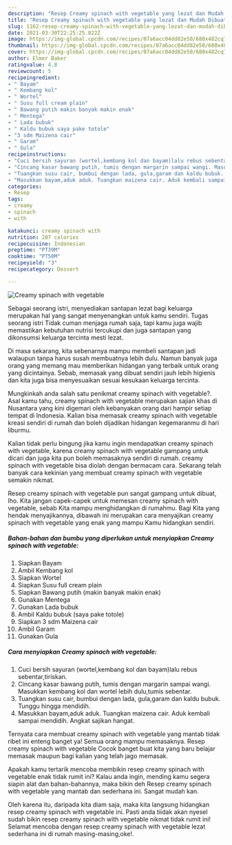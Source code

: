 ```yaml
---
description: "Resep Creamy spinach with vegetable yang lezat dan Mudah Dibuat"
title: "Resep Creamy spinach with vegetable yang lezat dan Mudah Dibuat"
slug: 1162-resep-creamy-spinach-with-vegetable-yang-lezat-dan-mudah-dibuat
date: 2021-03-30T22:25:25.822Z
image: https://img-global.cpcdn.com/recipes/07a6acc04dd82e50/680x482cq70/creamy-spinach-with-vegetable-foto-resep-utama.jpg
thumbnail: https://img-global.cpcdn.com/recipes/07a6acc04dd82e50/680x482cq70/creamy-spinach-with-vegetable-foto-resep-utama.jpg
cover: https://img-global.cpcdn.com/recipes/07a6acc04dd82e50/680x482cq70/creamy-spinach-with-vegetable-foto-resep-utama.jpg
author: Elmer Baker
ratingvalue: 4.8
reviewcount: 5
recipeingredient:
- " Bayam"
- " Kembang kol"
- " Wortel"
- " Susu full cream plain"
- " Bawang putih makin banyak makin enak"
- " Mentega"
- " Lada bubuk"
- " Kaldu bubuk saya pake totole"
- "3 sdm Maizena cair"
- " Garam"
- " Gula"
recipeinstructions:
- "Cuci bersih sayuran (wortel,kembang kol dan bayam)lalu rebus sebentar,tiriskan."
- "Cincang kasar bawang putih, tumis dengan margarin sampai wangi. Masukkan kembang kol dan wortel lebih dulu,tumis sebentar."
- "Tuangkan susu cair, bumbui dengan lada, gula,garam dan kaldu bubuk. Tunggu hingga mendidih."
- "Masukkan bayam,aduk aduk. Tuangkan maizena cair. Aduk kembali sampai mendidih. Angkat sajikan hangat."
categories:
- Resep
tags:
- creamy
- spinach
- with

katakunci: creamy spinach with 
nutrition: 287 calories
recipecuisine: Indonesian
preptime: "PT39M"
cooktime: "PT50M"
recipeyield: "3"
recipecategory: Dessert

---
```



![Creamy spinach with vegetable](https://img-global.cpcdn.com/recipes/07a6acc04dd82e50/680x482cq70/creamy-spinach-with-vegetable-foto-resep-utama.jpg)

Sebagai seorang istri, menyediakan santapan lezat bagi keluarga merupakan hal yang sangat menyenangkan untuk kamu sendiri. Tugas seorang istri Tidak cuman menjaga rumah saja, tapi kamu juga wajib memastikan kebutuhan nutrisi tercukupi dan juga santapan yang dikonsumsi keluarga tercinta mesti lezat.

Di masa  sekarang, kita sebenarnya mampu membeli santapan jadi walaupun tanpa harus susah membuatnya lebih dulu. Namun banyak juga orang yang memang mau memberikan hidangan yang terbaik untuk orang yang dicintainya. Sebab, memasak yang dibuat sendiri jauh lebih higienis dan kita juga bisa menyesuaikan sesuai kesukaan keluarga tercinta. 



Mungkinkah anda salah satu penikmat creamy spinach with vegetable?. Asal kamu tahu, creamy spinach with vegetable merupakan sajian khas di Nusantara yang kini digemari oleh kebanyakan orang dari hampir setiap tempat di Indonesia. Kalian bisa memasak creamy spinach with vegetable kreasi sendiri di rumah dan boleh dijadikan hidangan kegemaranmu di hari liburmu.

Kalian tidak perlu bingung jika kamu ingin mendapatkan creamy spinach with vegetable, karena creamy spinach with vegetable gampang untuk dicari dan juga kita pun boleh memasaknya sendiri di rumah. creamy spinach with vegetable bisa diolah dengan bermacam cara. Sekarang telah banyak cara kekinian yang membuat creamy spinach with vegetable semakin nikmat.

Resep creamy spinach with vegetable pun sangat gampang untuk dibuat, lho. Kita jangan capek-capek untuk memesan creamy spinach with vegetable, sebab Kita mampu menghidangkan di rumahmu. Bagi Kita yang hendak menyajikannya, dibawah ini merupakan cara menyajikan creamy spinach with vegetable yang enak yang mampu Kamu hidangkan sendiri.

<!--inarticleads1-->

##### Bahan-bahan dan bumbu yang diperlukan untuk menyiapkan Creamy spinach with vegetable:

1. Siapkan  Bayam
1. Ambil  Kembang kol
1. Siapkan  Wortel
1. Siapkan  Susu full cream plain
1. Siapkan  Bawang putih (makin banyak makin enak)
1. Gunakan  Mentega
1. Gunakan  Lada bubuk
1. Ambil  Kaldu bubuk (saya pake totole)
1. Siapkan 3 sdm Maizena cair
1. Ambil  Garam
1. Gunakan  Gula




<!--inarticleads2-->

##### Cara menyiapkan Creamy spinach with vegetable:

1. Cuci bersih sayuran (wortel,kembang kol dan bayam)lalu rebus sebentar,tiriskan.
1. Cincang kasar bawang putih, tumis dengan margarin sampai wangi. Masukkan kembang kol dan wortel lebih dulu,tumis sebentar.
1. Tuangkan susu cair, bumbui dengan lada, gula,garam dan kaldu bubuk. Tunggu hingga mendidih.
1. Masukkan bayam,aduk aduk. Tuangkan maizena cair. Aduk kembali sampai mendidih. Angkat sajikan hangat.




Ternyata cara membuat creamy spinach with vegetable yang mantab tidak ribet ini enteng banget ya! Semua orang mampu memasaknya. Resep creamy spinach with vegetable Cocok banget buat kita yang baru belajar memasak maupun bagi kalian yang telah jago memasak.

Apakah kamu tertarik mencoba membikin resep creamy spinach with vegetable enak tidak rumit ini? Kalau anda ingin, mending kamu segera siapin alat dan bahan-bahannya, maka bikin deh Resep creamy spinach with vegetable yang mantab dan sederhana ini. Sangat mudah kan. 

Oleh karena itu, daripada kita diam saja, maka kita langsung hidangkan resep creamy spinach with vegetable ini. Pasti anda tiidak akan nyesel sudah bikin resep creamy spinach with vegetable nikmat tidak rumit ini! Selamat mencoba dengan resep creamy spinach with vegetable lezat sederhana ini di rumah masing-masing,oke!.

